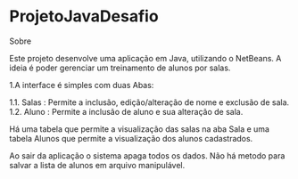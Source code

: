 # ProjetoJavaDesafio
Sobre

Este projeto desenvolve uma aplicação em Java, utilizando o NetBeans. A ideia é poder gerenciar um treinamento de alunos por salas. 


1.A interface é simples com duas Abas:


1.1. Salas : Permite a inclusão, edição/alteração de nome e exclusão de sala.
1.2. Aluno : Permite a inclusão de aluno e sua alteração de sala.

Há uma tabela que permite a visualização das salas na aba Sala e uma tabela Alunos que permite a visualização dos alunos cadastrados.

Ao sair da aplicação o sistema apaga todos os dados.
Não há metodo para salvar a lista de alunos em arquivo manipulável.
